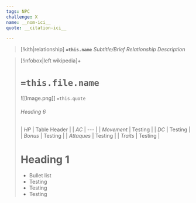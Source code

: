 ```yaml
---
tags: NPC
challenge: X
name: __nom-ici__
quote: __citation-ici__

---
```


> [!kith|relationship] **`=this.name`** _Subtitle/Brief Relationship Description_



> [!infobox|left wikipedia]+ 
> #  `=this.file.name` 
> ![[Image.png]] 
>  `=this.quote`
> ###### Heading 6 
> | *HP* | Table Header | 
> | *AC* | --- | 
> | *Movement* | Testing | 
> | *DC* | Testing | 
> | *Bonus* | Testing |
> | *Attaques* | Testing |
> | *Traits* | Testing |
> 
> # Heading 1 
> - Bullet list 
> - Testing 
> - Testing 
> - Testing



